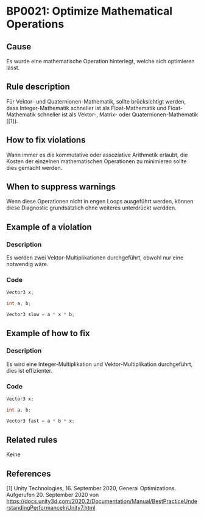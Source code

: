 # BP0021: Optimize Mathematical Operations

## Cause

Es wurde eine mathematische Operation hinterlegt, welche sich optimieren lässt.

## Rule description

Für Vektor- und Quaternionen-Mathematik, sollte brücksichtigt werden, dass Integer-Mathematik schneller ist als Float-Mathematik und Float-Mathematik schneller ist als Vektor-, Matrix- oder Quaternionen-Mathematik [[1]].

## How to fix violations

Wann immer es die kommutative oder assoziative Arithmetik erlaubt, die Kosten der einzelnen mathematischen Operationen zu minimieren sollte dies gemacht werden.

## When to suppress warnings

Wenn diese Operationen nicht in engen Loops ausgeführt werden, können diese Diagnostic grundsätzlich ohne weiteres unterdrückt werdden.

## Example of a violation

### Description

Es werden zwei Vektor-Multiplikationen durchgeführt, obwohl nur eine notwendig wäre.

### Code

```csharp
Vector3 x;

int a, b;

Vector3 slow = a * x * b;
```

## Example of how to fix

### Description

Es wird eine Integer-Multiplikation und Vektor-Multiplikation durchgeführt, dies ist effizienter.

### Code

```csharp
Vector3 x;

int a, b;

Vector3 fast = a * b * x;
```

## Related rules

Keine

## References

<a id="1">[1]</a>
Unity Technologies, 16. September 2020, General Optimizations. <br /> 
Aufgerufen 20. September 2020 von https://docs.unity3d.com/2020.2/Documentation/Manual/BestPracticeUnderstandingPerformanceInUnity7.html

